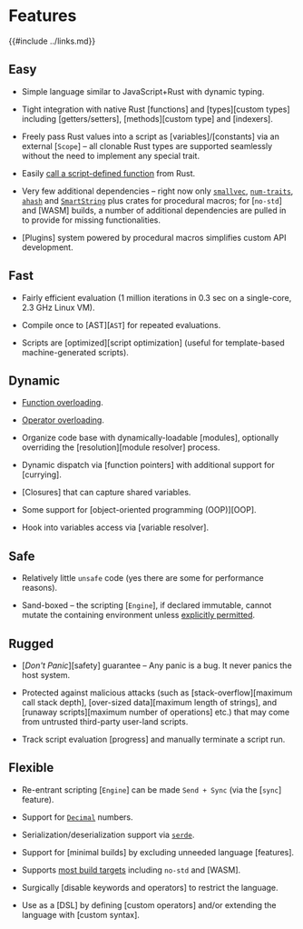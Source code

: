 Features
========

{{#include ../links.md}}


Easy
----

* Simple language similar to JavaScript+Rust with dynamic typing.

* Tight integration with native Rust [functions] and [types][custom types] including
  [getters/setters], [methods][custom type] and [indexers].

* Freely pass Rust values into a script as [variables]/[constants] via an external [`Scope`] &ndash; all clonable
  Rust types are supported seamlessly without the need to implement any special trait.

* Easily [call a script-defined function]({{rootUrl}}/engine/call-fn.md) from Rust.

* Very few additional dependencies &ndash; right now only [`smallvec`](https://crates.io/crates/smallvec),
  [`num-traits`](https://crates.io/crates/num-traits), [`ahash`](https://crates.io/crates/ahash)
  and [`SmartString`](https://crates.io/crates/smartstring) plus crates for procedural macros;
  for [`no-std`] and [WASM] builds, a number of additional dependencies are pulled in to provide for
  missing functionalities.

* [Plugins] system powered by procedural macros simplifies custom API development.


Fast
----

* Fairly efficient evaluation (1 million iterations in 0.3 sec on a single-core, 2.3 GHz Linux VM).

* Compile once to [AST][`AST`] for repeated evaluations.

* Scripts are [optimized][script optimization] (useful for template-based machine-generated scripts).


Dynamic
-------

* [Function overloading]({{rootUrl}}/language/overload.md).

* [Operator overloading]({{rootUrl}}/rust/operators.md).

* Organize code base with dynamically-loadable [modules], optionally overriding the
  [resolution][module resolver] process.

* Dynamic dispatch via [function pointers] with additional support for [currying].

* [Closures] that can capture shared variables.

* Some support for [object-oriented programming (OOP)][OOP].

* Hook into variables access via [variable resolver].


Safe
----

* Relatively little `unsafe` code (yes there are some for performance reasons).

* Sand-boxed &ndash; the scripting [`Engine`], if declared immutable, cannot mutate the containing
  environment unless [explicitly permitted]({{rootUrl}}/patterns/control.md).


Rugged
------

* [_Don't Panic_][safety] guarantee &ndash; Any panic is a bug. It never panics the host system.

* Protected against malicious attacks (such as [stack-overflow][maximum call stack depth],
  [over-sized data][maximum length of strings], and [runaway scripts][maximum number of operations]
  etc.) that may come from untrusted third-party user-land scripts.

* Track script evaluation [progress] and manually terminate a script run.


Flexible
--------

* Re-entrant scripting [`Engine`] can be made `Send + Sync` (via the [`sync`] feature).

* Support for [`Decimal`](https://crates.io/crates/rust_decimal) numbers.

* Serialization/deserialization support via [`serde`](https://crates.io/crates/serde).

* Support for [minimal builds] by excluding unneeded language [features].

* Supports [most build targets](targets.md) including `no-std` and [WASM].

* Surgically [disable keywords and operators] to restrict the language.

* Use as a [DSL] by defining [custom operators] and/or extending the language with [custom syntax].
